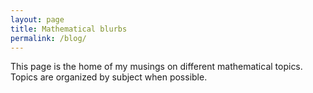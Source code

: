 ```yaml
---
layout: page
title: Mathematical blurbs
permalink: /blog/
---
```


This page is the home of my musings on different mathematical topics. Topics are organized by subject when possible. 
